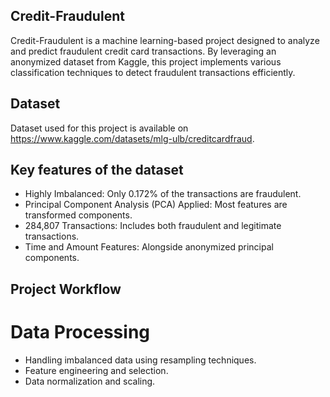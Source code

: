 ## Credit-Fraudulent
Credit-Fraudulent is a machine learning-based project designed to analyze and predict fraudulent credit card transactions. By leveraging an anonymized dataset from Kaggle, this project implements various classification techniques to detect fraudulent transactions efficiently.

## Dataset
Dataset used for this project is available on https://www.kaggle.com/datasets/mlg-ulb/creditcardfraud.

## Key features of the dataset

- Highly Imbalanced: Only 0.172% of the transactions are fraudulent.
- Principal Component Analysis (PCA) Applied: Most features are transformed components.
- 284,807 Transactions: Includes both fraudulent and legitimate transactions.
- Time and Amount Features: Alongside anonymized principal components.

## Project Workflow

# Data Processing 

- Handling imbalanced data using resampling techniques.
- Feature engineering and selection.
- Data normalization and scaling.
